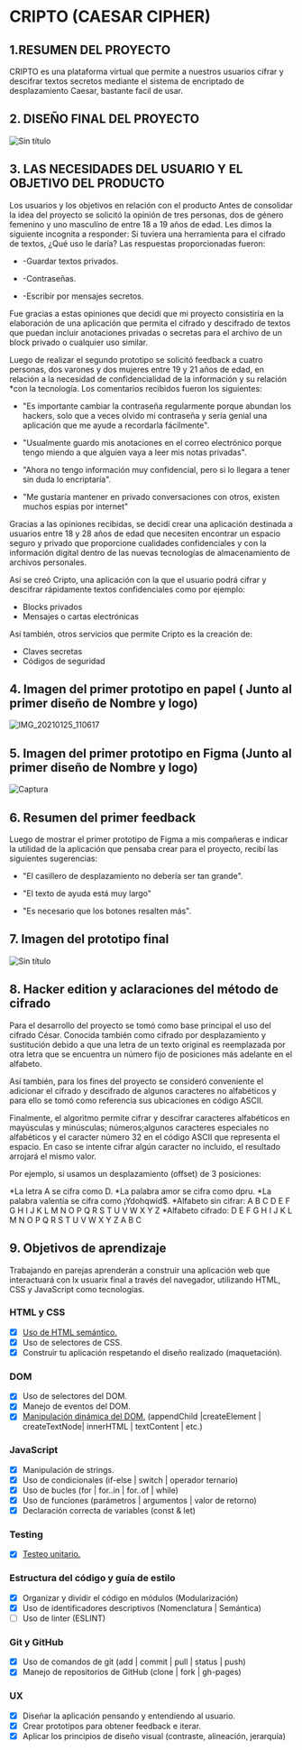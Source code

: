 
# CRIPTO (CAESAR CIPHER)

## 1.RESUMEN DEL PROYECTO
CRIPTO es una plataforma virtual que permite a nuestros usuarios cifrar y descifrar textos secretos mediante el sistema de encriptado de desplazamiento Caesar, bastante facil de usar.

## 2. DISEÑO FINAL DEL PROYECTO

![Sin título](https://user-images.githubusercontent.com/77282012/105870335-2abb1880-5fc6-11eb-8e73-d9642b4cab61.png)

## 3. LAS NECESIDADES DEL USUARIO Y EL OBJETIVO DEL PRODUCTO
Los usuarios y los objetivos en relación con el producto
Antes de consolidar la idea del proyecto se solicitó la opinión de tres personas, dos de género femenino y uno masculíno de entre 18 a 19 años de edad. Les dimos la siguiente incognita a responder: Si tuviera una herramienta para el cifrado de textos, ¿Qué uso le daría?
Las respuestas proporcionadas fueron:

* -Guardar textos privados.

* -Contraseñas.

* -Escribir por mensajes secretos.

Fue gracias a estas opiniones que decidí que mi proyecto consistiría en la elaboración de una aplicación que permita el cifrado y descifrado de textos que puedan incluir anotaciones privadas o secretas para el archivo de un block privado o cualquier uso similar.

Luego de realizar el segundo prototipo se solicitó feedback a cuatro personas, dos varones y dos mujeres entre 19 y 21 años de edad, en relación a la necesidad de confidencialidad de la información y su relación *con la tecnología. Los comentarios recibidos fueron los siguientes:

* "Es importante cambiar la contraseña regularmente porque abundan los hackers, solo que a veces olvido mi contraseña y sería genial una aplicación que me ayude a recordarla fácilmente".

* "Usualmente guardo mis anotaciones en el correo electrónico porque tengo miendo a que alguien vaya a leer mis notas privadas".

* "Ahora no tengo información muy confidencial, pero si lo llegara a tener sin duda lo encriptaría".

* "Me gustaría mantener en privado conversaciones con otros, existen muchos espias por internet"

Gracias a las opiniones recibidas, se decidí crear una aplicación destinada a usuarios entre 18 y 28 años de edad que necesiten encontrar un espacio seguro y privado que proporcione cualidades confidenciales y con la información digital dentro de las nuevas tecnologías de almacenamiento de archivos personales.

Así se creó Cripto, una aplicación con la que el usuario podrá cifrar y descifrar rápidamente textos confidenciales como por ejemplo:

* Blocks privados
* Mensajes o cartas electrónicas

Así también, otros servicios que permite Cripto es la creación de:

* Claves secretas
* Códigos de seguridad

## 4. Imagen del primer prototipo en papel ( Junto al primer diseño de Nombre y logo)

![IMG_20210125_110617](https://user-images.githubusercontent.com/77282012/105852283-43b9ce80-5fb2-11eb-90ef-741bbd0402d8.jpg)

## 5. Imagen del primer prototipo en Figma (Junto al primer diseño de Nombre y logo)

![Captura](https://user-images.githubusercontent.com/77282012/105870276-19720c00-5fc6-11eb-9172-9af046ce35a4.JPG)


## 6. Resumen del primer feedback
Luego de mostrar el primer prototipo de Figma a mis compañeras e indicar la utilidad de la aplicación que pensaba crear para el proyecto, recibí las siguientes sugerencias:

* "El casillero de desplazamiento no debería ser tan grande".

* "El texto de ayuda está muy largo"

* "Es necesario que los botones resalten más".

## 7. Imagen del prototipo final
![Sin título](https://user-images.githubusercontent.com/77282012/105871217-14fa2300-5fc7-11eb-8bf6-66ee09b49ba7.png)

## 8. Hacker edition y aclaraciones del método de cifrado
Para el desarrollo del proyecto se tomó como base principal el uso del cifrado César. Conocida también como cifrado por desplazamiento y sustitución debido a que una letra de un texto original es reemplazada por otra letra que se encuentra un número fijo de posiciones más adelante en el alfabeto.

Así también, para los fines del proyecto se consideró conveniente el adicionar el cifrado y descifrado de algunos caracteres no alfabéticos y para ello se tomó como referencia sus ubicaciones en código ASCII.

Finalmente, el algoritmo permite cifrar y descifrar caracteres alfabéticos en mayúsculas y minúsculas; números;algunos caracteres especiales no alfabéticos y el caracter número 32 en el código ASCII que representa el espacio. En caso se intente cifrar algún caracter no incluido, el resultado arrojará el mismo valor.

Por ejemplo, si usamos un desplazamiento (offset) de 3 posiciones:

*La letra A se cifra como D.
*La palabra amor se cifra como dpru.
*La palabra valentía se cifra como ¡Ydohqwíd$.
*Alfabeto sin cifrar: A B C D E F G H I J K L M N O P Q R S T U V W X Y Z
*Alfabeto cifrado: D E F G H I J K L M N O P Q R S T U V W X Y Z A B C

## 9. Objetivos de aprendizaje

Trabajando en parejas aprenderán a construir una aplicación web que interactuará
con lx usuarix final a través del navegador, utilizando HTML, CSS y JavaScript
como tecnologías.

### HTML y CSS

* [X] [Uso de HTML semántico.](https://developer.mozilla.org/en-US/docs/Glossary/Semantics#Semantics_in_HTML)
* [X] Uso de selectores de CSS.
* [x] Construir tu aplicación respetando el diseño realizado (maquetación).

### DOM

* [x] Uso de selectores del DOM.
* [x] Manejo de eventos del DOM.
* [x] [Manipulación dinámica del DOM.](https://developer.mozilla.org/es/docs/Referencia_DOM_de_Gecko/Introducci%C3%B3n)
(appendChild |createElement | createTextNode| innerHTML | textContent | etc.)

### JavaScript

* [x] Manipulación de strings.
* [x] Uso de condicionales (if-else | switch | operador ternario)
* [x] Uso de bucles (for | for..in | for..of | while)
* [x] Uso de funciones (parámetros | argumentos | valor de retorno)
* [x] Declaración correcta de variables (const & let)

### Testing

* [x] [Testeo unitario.](https://jestjs.io/docs/es-ES/getting-started)

### Estructura del código y guía de estilo

* [x] Organizar y dividir el código en módulos (Modularización)
* [x] Uso de identificadores descriptivos (Nomenclatura | Semántica)
* [ ] Uso de linter (ESLINT)

### Git y GitHub

* [x] Uso de comandos de git (add | commit | pull | status | push)
* [x] Manejo de repositorios de GitHub (clone | fork | gh-pages)

### UX

* [x] Diseñar la aplicación pensando y entendiendo al usuario.
* [x] Crear prototipos para obtener feedback e iterar.
* [x] Aplicar los principios de diseño visual (contraste, alineación, jerarquía)
